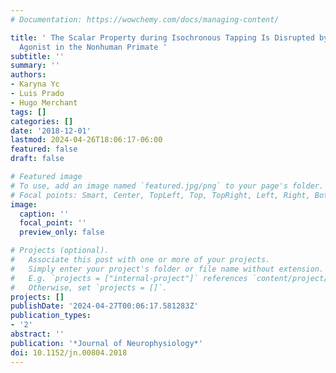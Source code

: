 ```yaml
---
# Documentation: https://wowchemy.com/docs/managing-content/

title: ' The Scalar Property during Isochronous Tapping Is Disrupted by a D2-like
  Agonist in the Nonhuman Primate '
subtitle: ''
summary: ''
authors:
- Karyna Yc
- Luis Prado
- Hugo Merchant
tags: []
categories: []
date: '2018-12-01'
lastmod: 2024-04-26T18:06:17-06:00
featured: false
draft: false

# Featured image
# To use, add an image named `featured.jpg/png` to your page's folder.
# Focal points: Smart, Center, TopLeft, Top, TopRight, Left, Right, BottomLeft, Bottom, BottomRight.
image:
  caption: ''
  focal_point: ''
  preview_only: false

# Projects (optional).
#   Associate this post with one or more of your projects.
#   Simply enter your project's folder or file name without extension.
#   E.g. `projects = ["internal-project"]` references `content/project/deep-learning/index.md`.
#   Otherwise, set `projects = []`.
projects: []
publishDate: '2024-04-27T00:06:17.581283Z'
publication_types:
- '2'
abstract: ''
publication: '*Journal of Neurophysiology*'
doi: 10.1152/jn.00804.2018
---
```

